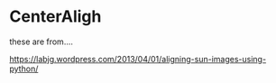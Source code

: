 # CenterAligh

these are from....

https://labjg.wordpress.com/2013/04/01/aligning-sun-images-using-python/
